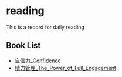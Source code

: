 # reading

This is a record for daily reading

## Book List

- [自信力_Confidence](https://github.com/zhongke/reading/blob/master/markdown/001_Confidence.md)
- [精力管理_The_Power_of_Full_Engagement](https://github.com/zhongke/reading/blob/master/markdown/002_The_Power_of_Full_Engagement.md)
